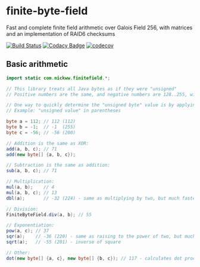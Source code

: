 # finite-byte-field
Fast and complete finite field arithmetic over Galois Field 256, with matrices and an implementation of RAID6 checksums 

[![Build Status](https://travis-ci.org/TheBrownMotie/finite-byte-field.svg?branch=master)](https://travis-ci.org/TheBrownMotie/finite-byte-field) [![Codacy Badge](https://api.codacy.com/project/badge/Grade/48b6f98d6b204f3abf25c4b5b653dce2)](https://www.codacy.com/app/nwuensch/finite-byte-field?utm_source=github.com&amp;utm_medium=referral&amp;utm_content=TheBrownMotie/finite-byte-field&amp;utm_campaign=Badge_Grade) [![codecov](https://codecov.io/gh/TheBrownMotie/finite-byte-field/branch/master/graph/badge.svg)](https://codecov.io/gh/TheBrownMotie/finite-byte-field)

## Basic arithmetic

```Java
import static com.nickww.finitefield.*;

// This library treats all Java bytes as if they were "unsigned"
// Positive numbers are the same, and negative numbers are 128..255, with -1 being 255.

// One way to quickly determine the "unsigned byte" value is by applying "& 0xff"
// Example: "unsigned value" in parentheses

byte a = 112; // 112 (112)
byte b = -1;  // -1  (255)
byte c = -56; // -56 (200)

// Addition is the same as XOR:
add(a, b, c); // 71
add(new byte[] {a, b, c});

// Subtraction is the same as addition:
sub(a, b, c); // 71

// Multiplication:
mul(a, b);    // 4
mul(a, b, c); // 13
dbl(a);       // -32 (224) - same as multiplying by two, but much faster

// Division:
FiniteByteField.div(a, b); // 55

// Exponentiation:
pow(a, c); // 37
sqr(a);    // -36 (220) - same as raising to the power of two, but much faster
sqrt(a);   // -55 (201) - inverse of square

// Other: 
dot(new byte[] {a, c}, new byte[] {b, c}); // 117 - calculates dot product, same as add(mul(a, b), mul(c, c))
```